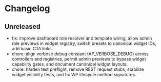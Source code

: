 # Changelog

## Unreleased
- fix: improve dashboard role resolver and template wiring, allow admin role previews in widget registry, switch presets to canonical widget IDs, add basic CTA links.
- chore: align verbose debug constant (AP_VERBOSE_DEBUG) across controllers and registries, permit admin previews to bypass widget capability gates, and document canonical widget layouts.
- chore: harden test preflight, remove REST request stubs, stabilize widget visibility tests, and fix WP lifecycle method signatures.

